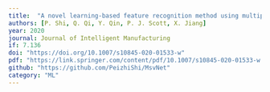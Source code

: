 ```yaml
---
title:  "A novel learning-based feature recognition method using multiple sectional view representation"
authors: [P. Shi, Q. Qi, Y. Qin, P. J. Scott, X. Jiang]
year: 2020
journal: Journal of Intelligent Manufacturing
if: 7.136
doi: "https://doi.org/10.1007/s10845-020-01533-w"
pdf: "https://link.springer.com/content/pdf/10.1007/s10845-020-01533-w.pdf"
github: "https://github.com/PeizhiShi/MsvNet"
category: "ML"
---
```




